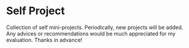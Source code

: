 # Self Project

Collection of self mini-projects. Periodically, new projects will be added. Any advices or recommendations would be much appreciated for my evaluation. Thanks in advance!

